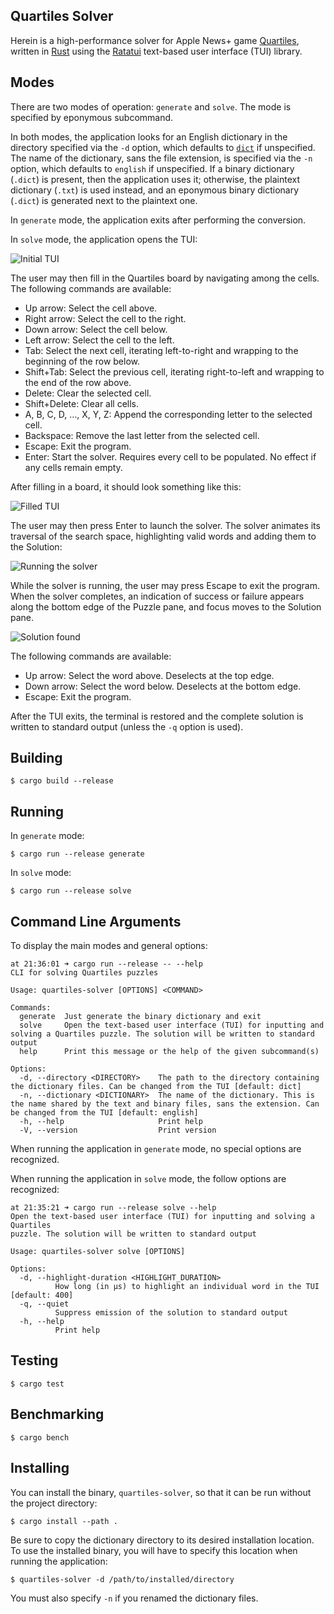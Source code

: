 Quartiles Solver
----------------

Herein is a high-performance solver for Apple News+ game
[Quartiles](https://www.apple.com/newsroom/2024/05/apple-news-plus-introduces-quartiles-a-new-game-and-offline-mode-for-subscribers/),
written in [Rust](https://www.rust-lang.org/) using the
[Ratatui](https://ratatui.rs/) text-based user interface (TUI) library.

Modes
-----

There are two modes of operation: `generate` and `solve`. The mode is specified
by eponymous subcommand.

In both modes, the application looks for an English dictionary in the directory
specified via the `-d` option, which defaults to [`dict`](dict) if unspecified.
The name of the dictionary, sans the file extension, is specified via the `-n`
option, which defaults to `english` if unspecified. If a binary dictionary
(`.dict`) is present, then the application uses it; otherwise, the plaintext
dictionary (`.txt`) is used instead, and an eponymous binary dictionary
(`.dict`) is generated next to the plaintext one.

In `generate` mode, the application exits after performing the conversion.

In `solve` mode, the application opens the TUI:

![Initial TUI](blog/Quartiles%20Solver%20Start.png)

The user may then fill in the Quartiles board by navigating among the cells. The
following commands are available:

* Up arrow: Select the cell above.
* Right arrow: Select the cell to the right.
* Down arrow: Select the cell below.
* Left arrow: Select the cell to the left.
* Tab: Select the next cell, iterating left-to-right and wrapping to the
  beginning of the row below.
* Shift+Tab: Select the previous cell, iterating right-to-left and wrapping to
  the end of the row above.
* Delete: Clear the selected cell.
* Shift+Delete: Clear all cells.
* A, B, C, D, …, X, Y, Z: Append the corresponding letter to the selected cell.
* Backspace: Remove the last letter from the selected cell.
* Escape: Exit the program.
* Enter: Start the solver. Requires every cell to be populated. No effect if
  any cells remain empty.

After filling in a board, it should look something like this:

![Filled TUI](blog/Quartiles%20Solver%20Ready.png)

The user may then press Enter to launch the solver. The solver animates its
traversal of the search space, highlighting valid words and adding them to the
Solution:

![Running the solver](blog/Quartiles%20Solver%20Running.png)

While the solver is running, the user may press Escape to exit the program. When
the solver completes, an indication of success or failure appears along the
bottom edge of the Puzzle pane, and focus moves to the Solution pane.

![Solution found](blog/Quartiles%20Solver%20Solved.png)

The following commands are available:

* Up arrow: Select the word above. Deselects at the top edge.
* Down arrow: Select the word below. Deselects at the bottom edge.
* Escape: Exit the program.

After the TUI exits, the terminal is restored and the complete solution is
written to standard output (unless the `-q` option is used).

Building
--------

```shell
$ cargo build --release
```

Running
-------

In `generate` mode:

```shell
$ cargo run --release generate
```

In `solve` mode:

```shell
$ cargo run --release solve
```

Command Line Arguments
----------------------

To display the main modes and general options:

```text
at 21:36:01 ➜ cargo run --release -- --help
CLI for solving Quartiles puzzles

Usage: quartiles-solver [OPTIONS] <COMMAND>

Commands:
  generate  Just generate the binary dictionary and exit
  solve     Open the text-based user interface (TUI) for inputting and solving a Quartiles puzzle. The solution will be written to standard output
  help      Print this message or the help of the given subcommand(s)

Options:
  -d, --directory <DIRECTORY>    The path to the directory containing the dictionary files. Can be changed from the TUI [default: dict]
  -n, --dictionary <DICTIONARY>  The name of the dictionary. This is the name shared by the text and binary files, sans the extension. Can be changed from the TUI [default: english]
  -h, --help                     Print help
  -V, --version                  Print version
```

When running the application in `generate` mode, no special options are
recognized.

When running the application in `solve` mode, the follow options are recognized:

```text
at 21:35:21 ➜ cargo run --release solve --help
Open the text-based user interface (TUI) for inputting and solving a Quartiles
puzzle. The solution will be written to standard output

Usage: quartiles-solver solve [OPTIONS]

Options:
  -d, --highlight-duration <HIGHLIGHT_DURATION>
          How long (in µs) to highlight an individual word in the TUI [default: 400]
  -q, --quiet
          Suppress emission of the solution to standard output
  -h, --help
          Print help
```

Testing
-------

```shell
$ cargo test
```

Benchmarking
------------

```shell
$ cargo bench
```

Installing
----------

You can install the binary, `quartiles-solver`, so that it can be run without
the project directory:

```shell
$ cargo install --path .
```

Be sure to copy the dictionary directory to its desired installation location.
To use the installed binary, you will have to specify this location when running
the application:

```shell
$ quartiles-solver -d /path/to/installed/directory
```

You must also specify `-n` if you renamed the dictionary files.
